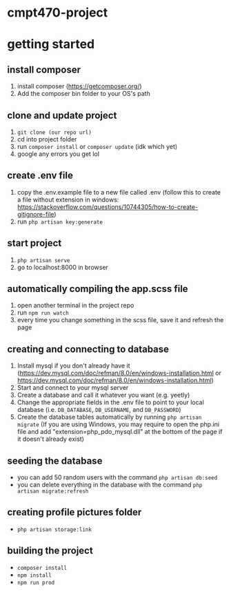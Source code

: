 # cmpt470-project

# getting started

## install composer
1. install composer (https://getcomposer.org/)
2. Add the composer bin folder to your OS's path 

## clone and update project
1. `git clone (our repo url)`
2. cd into project folder
3. run `composer install` or `composer update` (idk which yet)
4. google any errors you get lol

## create .env file
1. copy the .env.example file to a new file called .env (follow this to create a file without extension in windows: https://stackoverflow.com/questions/10744305/how-to-create-gitignore-file)
2. run `php artisan key:generate`

## start project
1. `php artisan serve`
2. go to localhost:8000 in browser

## automatically compiling the app.scss file 
1. open another terminal in the project repo
2. run `npm run watch`
3. every time you change something in the scss file, save it and refresh the page

## creating and connecting to database
1. Install mysql if you don't already have it (https://dev.mysql.com/doc/refman/8.0/en/windows-installation.html or https://dev.mysql.com/doc/refman/8.0/en/windows-installation.html)
2. Start and connect to your mysql server
3. Create a database and call it whatever you want (e.g. yeetly)
4. Change the appropriate fields in the .env file to point to your local database (i.e. `DB_DATABASE`, `DB_USERNAME`, and `DB_PASSWORD`)
5. Create the database tables automatically by running `php artisan migrate`
(If you are using Windows, you may require to open the php.ini file and add "extension=php_pdo_mysql.dll" at the bottom of the page if it doesn't already exist)

## seeding the database
- you can add 50 random users with the command `php artisan db:seed`
- you can delete everything in the database with the command `php artisan migrate:refresh`

## creating profile pictures folder
- `php artisan storage:link`

## building the project
- `composer install`
- `npm install`
- `npm run prod`
